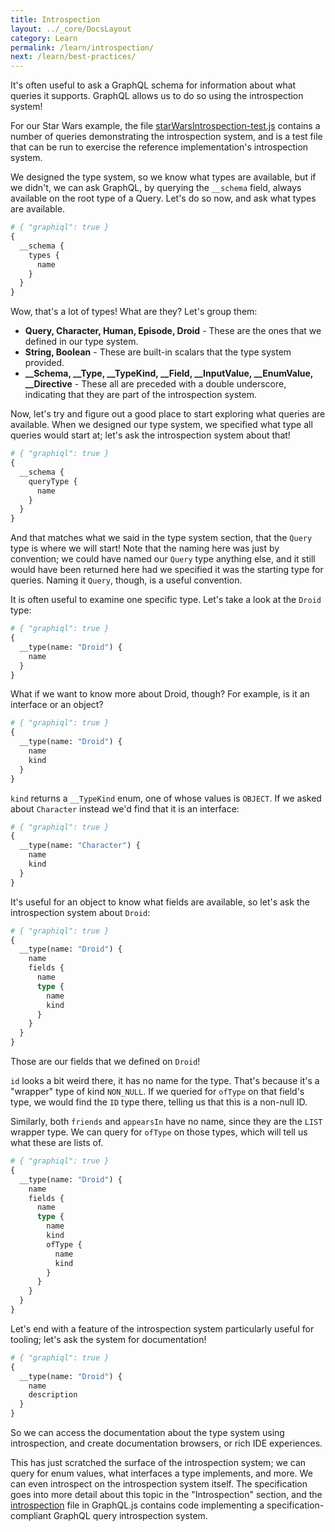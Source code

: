 ```yaml
---
title: Introspection
layout: ../_core/DocsLayout
category: Learn
permalink: /learn/introspection/
next: /learn/best-practices/
---
```


It's often useful to ask a GraphQL schema for information about what
queries it supports. GraphQL allows us to do so using the introspection
system!

For our Star Wars example, the file
[starWarsIntrospection-test.js](https://github.com/graphql/graphql-js/blob/master/src/__tests__/starWarsIntrospection-test.js)
contains a number of queries demonstrating the introspection system, and is a
test file that can be run to exercise the reference implementation's
introspection system.

We designed the type system, so we know what types are available, but if
we didn't, we can ask GraphQL, by querying the `__schema` field, always
available on the root type of a Query. Let's do so now, and ask what types
are available.

```graphql
# { "graphiql": true }
{
  __schema {
    types {
      name
    }
  }
}
```

Wow, that's a lot of types! What are they? Let's group them:

- **Query, Character, Human, Episode, Droid** - These are the ones that we
  defined in our type system.
- **String, Boolean** - These are built-in scalars that the type system
  provided.
- **\_\_Schema, \_\_Type, \_\_TypeKind, \_\_Field, \_\_InputValue,
  \_\_EnumValue, \_\_Directive** - These all are preceded with a double
  underscore, indicating that they are part of the introspection system.

Now, let's try and figure out a good place to start exploring what queries are
available. When we designed our type system, we specified what type all queries
would start at; let's ask the introspection system about that!

```graphql
# { "graphiql": true }
{
  __schema {
    queryType {
      name
    }
  }
}
```

And that matches what we said in the type system section, that
the `Query` type is where we will start! Note that the naming here
was just by convention; we could have named our `Query` type anything
else, and it still would have been returned here had we specified it
was the starting type for queries. Naming it `Query`, though, is a useful
convention.

It is often useful to examine one specific type. Let's take a look at
the `Droid` type:

```graphql
# { "graphiql": true }
{
  __type(name: "Droid") {
    name
  }
}
```

What if we want to know more about Droid, though? For example, is it
an interface or an object?

```graphql
# { "graphiql": true }
{
  __type(name: "Droid") {
    name
    kind
  }
}
```

`kind` returns a `__TypeKind` enum, one of whose values is `OBJECT`. If
we asked about `Character` instead we'd find that it is an interface:

```graphql
# { "graphiql": true }
{
  __type(name: "Character") {
    name
    kind
  }
}
```

It's useful for an object to know what fields are available, so let's
ask the introspection system about `Droid`:

```graphql
# { "graphiql": true }
{
  __type(name: "Droid") {
    name
    fields {
      name
      type {
        name
        kind
      }
    }
  }
}
```

Those are our fields that we defined on `Droid`!

`id` looks a bit weird there, it has no name for the type. That's
because it's a "wrapper" type of kind `NON_NULL`. If we queried for
`ofType` on that field's type, we would find the `ID` type there,
telling us that this is a non-null ID.

Similarly, both `friends` and `appearsIn` have no name, since they are the
`LIST` wrapper type. We can query for `ofType` on those types, which will
tell us what these are lists of.

```graphql
# { "graphiql": true }
{
  __type(name: "Droid") {
    name
    fields {
      name
      type {
        name
        kind
        ofType {
          name
          kind
        }
      }
    }
  }
}
```

Let's end with a feature of the introspection system particularly useful
for tooling; let's ask the system for documentation!

```graphql
# { "graphiql": true }
{
  __type(name: "Droid") {
    name
    description
  }
}
```

So we can access the documentation about the type system using introspection,
and create documentation browsers, or rich IDE experiences.

This has just scratched the surface of the introspection system; we can
query for enum values, what interfaces a type implements, and more. We
can even introspect on the introspection system itself. The specification goes
into more detail about this topic in the "Introspection" section, and the [introspection](https://github.com/graphql/graphql-js/blob/master/src/type/introspection.js)
file in GraphQL.js contains code implementing a specification-compliant GraphQL
query introspection system.
